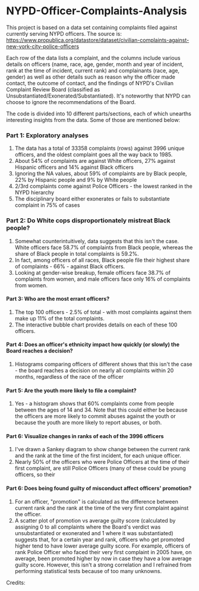 # NYPD-Officer-Complaints-Analysis
This project is based on a data set containing complaints filed against currently serving NYPD officers. The source is: https://www.propublica.org/datastore/dataset/civilian-complaints-against-new-york-city-police-officers

Each row of the data lists a complaint, and the columns include various details on officers (name, race, age, gender, month and year of incident, rank at the time of incident, current rank) and complainants (race, age, gender) as well as other details such as reason why the officer made contact, the outcome of contact, and the findings of NYPD's Civilian Complaint Review Board (classified as Unsubstantiated/Exonerated/Substantiated). It's noteworthy that NYPD can choose to ignore the recommendations of the Board.

The code is divided into 10 different parts/sections, each of which unearths interesting insights from the data. Some of those are mentioned below:

### Part 1: Exploratory analyses 
1. The data has a total of 33358 complaints (rows) against 3996 unique officers, and the oldest complaint goes all the way back to 1985.
2. About 54% of complaints are against White officers, 27% against Hispanic officers and 14% against Black officers
3. Ignoring the NA values, about 59% of complaints are by Black people, 22% by Hispanic people and 9% by White people
4. 2/3rd complaints come against Police Officers - the lowest ranked in the NYPD hierarchy
5. The disciplinary board either exonerates or fails to substantiate complaint in 75% of cases

### Part 2: Do White cops disproportionately mistreat Black people?
1. Somewhat counterintuitively, data suggests that this isn't the case. White officers face 58.7% of complaints from Black people, whereas the share of Black people in total complaints is 59.2%.
2. In fact, among officers of all races, Black people file their highest share of complaints - 66% - against Black officers.
3. Looking at gender-wise breakup, female officers face 38.7% of complaints from women, and male officers face only 16% of complaints from women.

#### Part 3: Who are the most errant officers?
1. The top 100 officers - 2.5% of total - with most complaints against them make up 11% of the total complaints.
2. The interactive bubble chart provides details on each of these 100 officers.

#### Part 4: Does an officer's ethnicity impact how quickly (or slowly) the Board reaches a decision?
1. Histograms comparing officers of different shows that this isn't the case - the board reaches a decision on nearly all complaints within 20 months, regardless of the race of the officer

#### Part 5: Are the youth more likely to file a complaint?
1. Yes - a histogram shows that 60% complaints come from people between the ages of 14 and 34. Note that this could either be because the officers are more likely to commit abuses against the youth or because the youth are more likely to report abuses, or both.

#### Part 6: Visualize changes in ranks of each of the 3996 officers
1. I've drawn a Sankey diagram to show change between the current rank and the rank at the time of the first incident, for each unique officer. 
1. Nearly 50% of the officers who were Police Officers at the time of their first complaint, are still Police Officers (many of these could be young officers, so their 

#### Part 6: Does being found guilty of misconduct affect officers' promotion?
1. For an officer, "promotion" is calculated as the difference between current rank and the rank at the time of the very first complaint against the officer.
2. A scatter plot of promotion vs average guilty score (calculated by assigning 0 to all complaints where the Board's verdict was unsubstantiated or exonerated and 1 where it was substantiated) suggests that, for a certain year and rank, officers who get promoted higher tend to have lower average guilty score. For example, officers of rank Police Officer who faced their very first complaint in 2005 have, on average, been promoted higher by now in case they have a low average guilty score. However, this isn't a strong correlation and I refrained from performing statistical tests because of too many unknowns.





Credits: 
